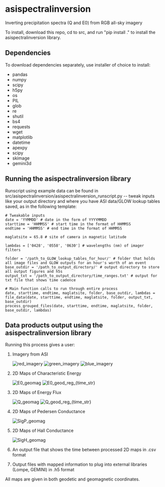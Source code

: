 # asispectralinversion
Inverting precipitation spectra (Q and E0) from RGB all-sky imagery

To install, download this repo, cd to src, and run "pip install ." to install the asispectralinversion library. 

## Dependencies

To download dependencies separately, use installer of choice to install:
- pandas
- numpy
- scipy
- h5py
- os
- PIL
- glob
- re
- shutil
- bs4
- requests
- wget
- matplotlib
- datetime
- apexpy
- scipy
- skimage
- gemini3d

## Running the asispectralinversion library

Runscript using example data can be found in src/asispectralinversion/asispectralinversion_runscript.py -- tweak inputs like your output directory and where you have ASI data/GLOW lookup tables saved, as in the following template:

```
# Tweakable inputs
date = 'YYMMDD' # date in the form of YYYYMMDD
starttime = 'HHMMSS' # start time in the format of HHMMSS
endtime = 'HHMMSS' # end time in the format of HHMMSS

maglatsite = 65.8 # site of camera in magnetic latitude

lambdas = ['0428', '0558', '0630'] # wavelengths (nm) of imager filters

folder = '/path_to_GLOW_lookup_tables_for_hour/' # folder that holds all image files and GLOW outputs for an hour's worth of an event
base_outdir = '/path_to_output_directory/' # output directory to store all output figures and h5s
output_txt = '/path_to_output_directory/time_ranges.txt' # output for txt file that shows time cadence

# Main function calls to run through entire process
date, starttime, endtime, maglatsite, folder, base_outdir, lambdas = file_data(date, starttime, endtime, maglatsite, folder, output_txt, base_outdir)
process_grouped_files(date, starttime, endtime, maglatsite, folder, base_outdir, lambdas)

```

## Data products output using the asispectralinversion library

Running this process gives a user:
1. Imagery from ASI
   
   ![red_imagery](https://github.com/user-attachments/assets/854905a8-28ba-4c9f-aa56-1618f97833d8) ![green_imagery](https://github.com/user-attachments/assets/667b9b68-1fb1-48fd-afdc-31482b0d84b1) ![blue_imagery](https://github.com/user-attachments/assets/b6bff157-d891-4bda-a6fb-d2f8da3a0cb4)

2. 2D Maps of Characteristic Energy
   
   ![E0_geomag](https://github.com/user-attachments/assets/d39c8273-d570-4cc3-9d4d-d5b42c5791cb) ![E0_geod_reg_{time_str}](https://github.com/user-attachments/assets/7e365d08-9e2b-4df2-acde-eca053b8024d)

3. 2D Maps of Energy Flux
   
   ![Q_geomag](https://github.com/user-attachments/assets/6c451c56-4193-4592-a13e-08839d972e3a) ![Q_geod_reg_{time_str}](https://github.com/user-attachments/assets/1cf513ec-6a70-4359-b611-85126ae9b03e)

4. 2D Maps of Pedersen Conductance
   
   ![SigP_geomag](https://github.com/user-attachments/assets/5a0631eb-946b-44bf-b80a-aab9807d1c2a)

5. 2D Maps of Hall Conductance
    
   ![SigH_geomag](https://github.com/user-attachments/assets/a4cbc41c-2361-4ac2-acec-b58d2654ab7f)

6. An output file that shows the time between processed 2D maps in .csv format
   
7. Output files with mapped information to plug into external libraries (Lompe, GEMINI) in .h5 format


All maps are given in both geodetic and geomagnetic coordinates.
